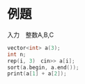 # 例題

入力　整数A,B,C

```cpp
vector<int> a(3);
int n;
rep(i, 3)　cin>> a[i];
sort(a.begin, a.end());
print(a[1] + a[2]);
```